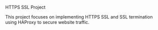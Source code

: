 HTTPS SSL Project

This project focuses on implementing HTTPS SSL and SSL termination using HAProxy to secure website traffic.
